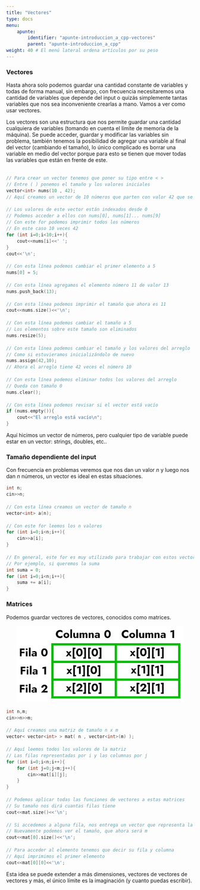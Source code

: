 ```yaml
---
title: "Vectores"
type: docs
menu:
    apunte:
        identifier: "apunte-introduccion_a_cpp-vectores"
        parent: "apunte-introduccion_a_cpp"
weight: 40 # El menú lateral ordena artículos por su peso
---
```

### Vectores

Hasta ahora solo podemos guardar una cantidad constante de variables y todas de forma manual, sin embargo, con frecuencia necesitaremos una cantidad de variables que depende del input o quizás simplemente tantas variables que nos sea inconveniente crearlas a mano. Vamos a ver como usar vectores.

Los vectores son una estructura que nos permite guardar una cantidad cualquiera de variables (tomando en cuenta el límite de memoria de la máquina). Se puede acceder, guardar y modificar las variables sin problema, también tenemos la posibilidad de agregar una variable al final del vector (cambiando el tamaño), lo único complicado es borrar una variable en medio del vector porque para esto se tienen que mover todas las variables que están en frente de este.

```c++

// Para crear un vector tenemos que poner su tipo entre < >
// Entre ( ) ponemos el tamaño y los valores iniciales
vector<int> nums(10 , 42);
// Aquí creamos un vector de 10 números que parten con valor 42 que se llama nums

// Los valores de este vector están indexados desde 0
// Podemos acceder a ellos con nums[0], nums[1]... nums[9]
// Con este for podemos imprimir todos los números
// En este caso 10 veces 42
for (int i=0;i<10;i++){
	cout<<nums[i]<<' ';
}
cout<<'\n';

// Con esta línea podemos cambiar el primer elemento a 5
nums[0] = 5;

// Con esta línea agregamos el elemento número 11 de valor 13
nums.push_back(13);

// Con esta línea podemos imprimir el tamaño que ahora es 11
cout<<nums.size()<<'\n';

// Con esta línea podemos cambiar el tamaño a 5
// Los elementos sobre este tamaño son eliminados
nums.resize(5);

// Con esta línea podemos cambiar el tamaño y los valores del arreglo
// Como si estuvieramos inicializándolo de nuevo
nums.assign(42,10);
// Ahora el arreglo tiene 42 veces el número 10

// Con esta línea podemos eliminar todos los valores del arreglo
// Queda con tamaño 0
nums.clear();

// Con esta línea podemos revisar si el vector está vacío
if (nums.empty()){
	cout<<"El arreglo está vacío\n";
}

```

Aquí hicimos un vector de números, pero cualquier tipo de variable puede estar en un vector: strings, doubles, etc..

### Tamaño dependiente del input

Con frecuencia en problemas veremos que nos dan un valor $n$ y luego nos dan $n$ números, un vector es ideal en estas situaciones.

```c++
int n;
cin>>n;

// Con esta línea creamos un vector de tamaño n
vector<int> a(n);

// Con este for leemos los n valores
for (int i=0;i<n;i++){
	cin>>a[i];
}

// En general, este for es muy utilizado para trabajar con estos vectores
// Por ejemplo, si queremos la suma
int suma = 0;
for (int i=0;i<n;i++){
	suma += a[i];
}
```

### Matrices

Podemos guardar vectores de vectores, conocidos como matrices.

<center> <img class="invertible" src="img/matrix.png" width="450"/> </center>

```c++
int n,m;
cin>>n>>m;

// Aquí creamos una matriz de tamaño n x m
vector< vector<int> > mat( n , vector<int>(m) );

// Aquí leemos todos los valores de la matriz
// Las filas representadas por i y las columnas por j
for (int i=0;i<n;i++){
	for (int j=0;j<m;j++){
		cin>>mat[i][j];
	}
}

// Podemos aplicar todas las funciones de vectores a estas matrices
// Su tamaño nos dirá cuantas filas tiene
cout<<mat.size()<<'\n';

// Si accedemos a alguna fila, nos entrega un vector que representa la fila
// Nuevamente podemos ver el tamaño, que ahora será m
cout<<mat[0].size()<<'\n';

// Para acceder al elemento tenemos que decir su fila y columna
// Aquí imprimimos el primer elemento
cout<<mat[0][0]<<'\n';

```

Esta idea se puede extender a más dimensiones, vectores de vectores de vectores y más, el único límite es la imaginación (y cuanto puedas escribir).
                                      